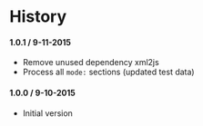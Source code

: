 # History

#### 1.0.1 / 9-11-2015
- Remove unused dependency xml2js
- Process all `mode:` sections (updated test data)

#### 1.0.0 / 9-10-2015
- Initial version
